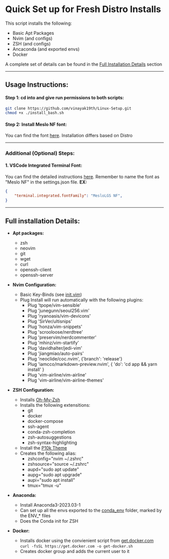 # Quick Set up for Fresh Distro Installs

This script installs the following:
- Basic Apt Packages
- Nvim (and configs)
- ZSH (and configs)
- Ancaconda (and exported envs)
- Docker

A complete set of details can be found in the [Full Installation Details](#full-installation-details) section

---


## Usage Instructions:
#### Step 1: cd into and give run permissions to both scripts:
```bash
git clone https://github.com/vinayak19th/Linux-Setup.git
chmod +x ./install_bash.sh
```

#### Step 2: Install Meslo NF font:
You can find the font [here](https://github.com/ryanoasis/nerd-fonts/tree/master/patched-fonts/Meslo). Installation differs based on Distro

---

### Additional (Optional) Steps:
#### 1. VSCode Integrated Terminal Font:
You can find the detailed instructions [here](https://youngstone89.medium.com/how-to-change-font-for-terminal-in-visual-studio-code-c3305fe6d4c2). Remember to name the font as "Meslo NF" in the settings.json file. 
**EX:**
```json
{
    "terminal.integrated.fontFamily": "MesloLGS NF",
}
```

---
## Full installation Details:

* **Apt packages:**
  *  zsh 
  *  neovim 
  *  git 
  *  wget 
  *  curl 
  *  openssh-client 
  *  openssh-server

* **Nvim Configuration:**
  * Basic Key-Binds (see [init.vim](./nvim/init.vim))
  * Plug Install will run automatically with the following plugins:
    - Plug 'tpope/vim-sensible'
    - Plug 'junegunn/seoul256.vim'
    - Plug 'ryanoasis/vim-devicons'
    - Plug 'SirVer/ultisnips'
    - Plug 'honza/vim-snippets'
    - Plug 'scrooloose/nerdtree'
    - Plug 'preservim/nerdcommenter'
    - Plug 'mhinz/vim-startify'
    - Plug 'davidhalter/jedi-vim'
    - Plug 'jiangmiao/auto-pairs'
    - Plug 'neoclide/coc.nvim', {'branch': 'release'}
    - Plug 'iamcco/markdown-preview.nvim', { 'do': 'cd app && yarn install' }
    - Plug 'vim-airline/vim-airline'
    - Plug 'vim-airline/vim-airline-themes'

* **ZSH Configuration:**
  * Installs [Oh-My-Zsh](https://ohmyz.sh/)
  * Installs the following extensitions:
    - git
	- docker
	- docker-compose 
	- ssh-agent
	- conda-zsh-completion
	- zsh-autosuggestions
	- zsh-syntax-highlighting   
  * Install the [P10k Theme](https://github.com/romkatv/powerlevel10k)
  * Creates the following alias:
    - zshconfig="nvim ~/.zshrc"
    - zshsource="source ~/.zshrc"
    - aupd="sudo apt update"
    - aupg="sudo apt upgrade"
    - aupi="sudo apt install"
    - tmux="tmux -u"

* **Anaconda:**
    * Install Anaconda3-2023.03-1
    * Can set up all the envs exported to the [conda_env](./conda_env) folder, marked by the ENV_* files
    * Does the Conda init for ZSH

* **Docker:**
  * Installs docker using the convienient script from [get.docker.com](https://get.docker.com/)
    `curl -fsSL https://get.docker.com -o get-docker.sh`
  * Creates docker group and adds the current user to it